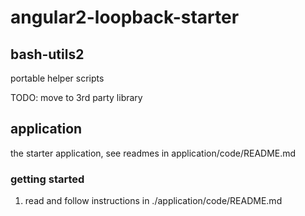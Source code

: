 # angular2-loopback-starter

## bash-utils2

portable helper scripts

TODO: move to 3rd party library

## application
the starter application, see readmes in application/code/README.md

### getting started

1. read and follow instructions in ./application/code/README.md


